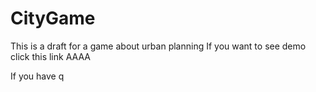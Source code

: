 # CityGame
This is a draft for a game about urban planning
 If you want to see demo click this link AAAA
 
 
 If you have q
